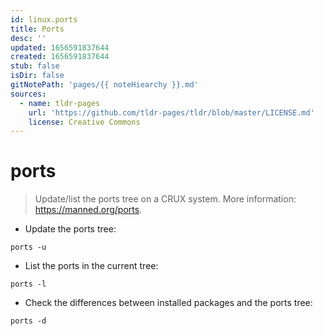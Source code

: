 ```yaml
---
id: linux.ports
title: Ports
desc: ''
updated: 1656591837644
created: 1656591837644
stub: false
isDir: false
gitNotePath: 'pages/{{ noteHiearchy }}.md'
sources:
  - name: tldr-pages
    url: 'https://github.com/tldr-pages/tldr/blob/master/LICENSE.md'
    license: Creative Commons
---
```

# ports

> Update/list the ports tree on a CRUX system.
> More information: <https://manned.org/ports>.

- Update the ports tree:

`ports -u`

- List the ports in the current tree:

`ports -l`

- Check the differences between installed packages and the ports tree:

`ports -d`

